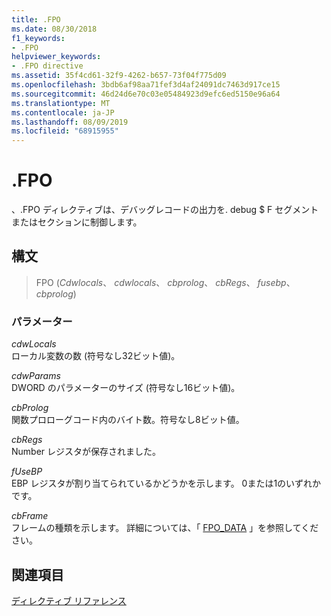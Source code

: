 ```yaml
---
title: .FPO
ms.date: 08/30/2018
f1_keywords:
- .FPO
helpviewer_keywords:
- .FPO directive
ms.assetid: 35f4cd61-32f9-4262-b657-73f04f775d09
ms.openlocfilehash: 3bdb6af98aa71fef3d4af24091dc7463d917ce15
ms.sourcegitcommit: 46d24d6e70c03e05484923d9efc6ed5150e96a64
ms.translationtype: MT
ms.contentlocale: ja-JP
ms.lasthandoff: 08/09/2019
ms.locfileid: "68915955"
---
```

# <a name="fpo"></a>.FPO

、.FPO ディレクティブは、デバッグレコードの出力を. debug $ F セグメントまたはセクションに制御します。

## <a name="syntax"></a>構文

> FPO (*Cdwlocals*、 *cdwlocals*、 *cbprolog*、 *cbRegs*、 *fusebp*、 *cbprolog*)

### <a name="parameters"></a>パラメーター

*cdwLocals*<br/>
ローカル変数の数 (符号なし32ビット値)。

*cdwParams*<br/>
DWORD のパラメーターのサイズ (符号なし16ビット値)。

*cbProlog*<br/>
関数プロローグコード内のバイト数。符号なし8ビット値。

*cbRegs*<br/>
Number レジスタが保存されました。

*fUseBP*<br/>
EBP レジスタが割り当てられているかどうかを示します。 0または1のいずれかです。

*cbFrame*<br/>
フレームの種類を示します。  詳細については、「 [FPO_DATA](/windows/desktop/api/winnt/ns-winnt-fpo_data) 」を参照してください。

## <a name="see-also"></a>関連項目

[ディレクティブ リファレンス](../../assembler/masm/directives-reference.md)<br/>
